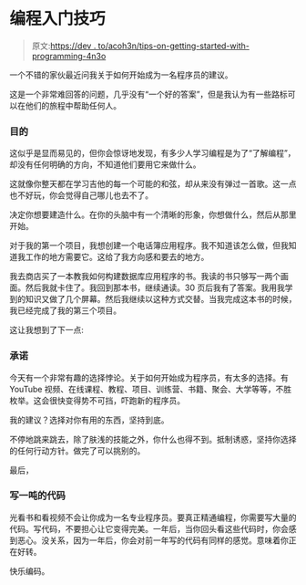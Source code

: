 # 编程入门技巧

> 原文:[https://dev . to/acoh3n/tips-on-getting-started-with-programming-4n3o](https://dev.to/acoh3n/tips-on-getting-started-with-programming-4n3o)

一个不错的家伙最近问我关于如何开始成为一名程序员的建议。

这是一个非常难回答的问题，几乎没有“一个好的答案”，但是我认为有一些路标可以在他们的旅程中帮助任何人。

### 目的

这似乎是显而易见的，但你会惊讶地发现，有多少人学习编程是为了“了解编程”，却没有任何明确的方向，不知道他们要用它来做什么。

这就像你整天都在学习吉他的每一个可能的和弦，却从来没有弹过一首歌。这一点也不好玩，你会觉得自己哪儿也去不了。

决定你想要建造什么。在你的头脑中有一个清晰的形象，你想做什么，然后从那里开始。

对于我的第一个项目，我想创建一个电话簿应用程序。我不知道该怎么做，但我知道我工作的地方需要它。这给了我方向感和要去的地方。

我去商店买了一本教我如何构建数据库应用程序的书。我读的书只够写一两个画面。然后我就卡住了。我回到那本书，继续通读。30 页后我有了答案。我用我学到的知识又做了几个屏幕。然后我继续以这种方式交替。当我完成这本书的时候，我已经完成了我的第三个项目。

这让我想到了下一点:

### 承诺

今天有一个非常有趣的选择悖论。关于如何开始成为程序员，有太多的选择。有 YouTube 视频、在线课程、教程、项目、训练营、书籍、聚会、大学等等，不胜枚举。这会很快变得势不可挡，吓跑新的程序员。

我的建议？选择对你有用的东西，坚持到底。

不停地跳来跳去，除了肤浅的技能之外，你什么也得不到。抵制诱惑，坚持你选择的任何行动方针。做完了可以挑别的。

最后，

### 写一吨的代码

光看书和看视频不会让你成为一名专业程序员。要真正精通编程，你需要写大量的代码。写代码，不要担心让它变得完美。一年后，当你回头看这些代码时，你会感到恶心。没关系，因为一年后，你会对前一年写的代码有同样的感觉。意味着你正在好转。

快乐编码。